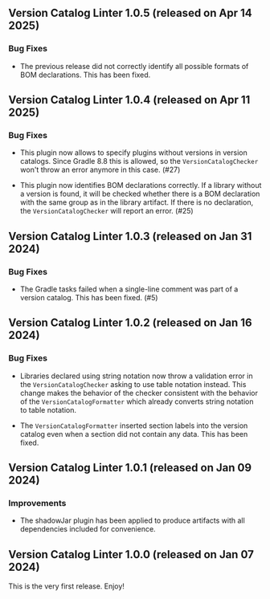 ## Version Catalog Linter 1.0.5 (released on Apr 14 2025)

### Bug Fixes

- The previous release did not correctly identify all possible formats of BOM declarations.
  This has been fixed.

## Version Catalog Linter 1.0.4 (released on Apr 11 2025)

### Bug Fixes

- This plugin now allows to specify plugins without versions in version catalogs.
  Since Gradle 8.8 this is allowed, so the `VersionCatalogChecker` won't throw
  an error anymore in this case. (#27)

- This plugin now identifies BOM declarations correctly. If a library without
  a version is found, it will be checked whether there is a BOM declaration with
  the same group as in the library artifact. If there is no declaration,
  the `VersionCatalogChecker` will report an error. (#25)

## Version Catalog Linter 1.0.3 (released on Jan 31 2024)

### Bug Fixes

- The Gradle tasks failed when a single-line comment was part of a version catalog.
  This has been fixed. (#5)

## Version Catalog Linter 1.0.2 (released on Jan 16 2024)

### Bug Fixes

- Libraries declared using string notation now throw a validation error
  in the `VersionCatalogChecker` asking to use table notation instead.
  This change makes the behavior of the checker consistent with the behavior
  of the `VersionCatalogFormatter` which already converts string notation
  to table notation.

- The `VersionCatalogFormatter` inserted section labels into the version catalog
  even when a section did not contain any data. This has been fixed.

## Version Catalog Linter 1.0.1 (released on Jan 09 2024)

### Improvements

- The shadowJar plugin has been applied to produce
  artifacts with all dependencies included for convenience.

## Version Catalog Linter 1.0.0 (released on Jan 07 2024)

This is the very first release. Enjoy!
